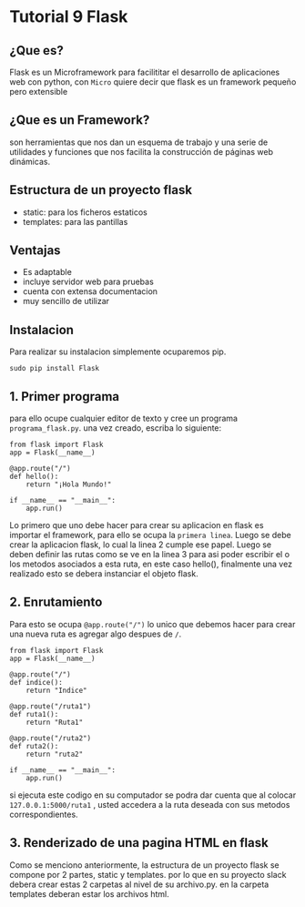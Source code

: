 # Tutorial 9 Flask

## ¿Que es?
Flask es un Microframework para facilititar el desarrollo de aplicaciones web con python, con `Micro` quiere decir que flask es un framework pequeño pero extensible 

## ¿Que es un Framework?

son herramientas que nos dan un esquema de trabajo y una serie de utilidades y funciones que nos facilita la construcción de páginas web dinámicas.

## Estructura de un proyecto flask
* static: para los ficheros estaticos
* templates: para las pantillas

## Ventajas
* Es adaptable
* incluye servidor web para pruebas
* cuenta con extensa documentacion
* muy sencillo de utilizar

## Instalacion
Para realizar su instalacion simplemente ocuparemos pip.
~~~
sudo pip install Flask
~~~

## 1. Primer programa
para ello ocupe cualquier editor de texto y cree un programa `programa_flask.py`. una vez creado, escriba lo siguiente:
~~~
from flask import Flask
app = Flask(__name__)

@app.route("/")
def hello():
    return "¡Hola Mundo!"

if __name__ == "__main__":
    app.run()
~~~
Lo primero que uno debe hacer para crear su aplicacion en flask es importar el framework, para ello se ocupa la `primera linea`. Luego se debe crear la aplicacion flask, lo cual la linea 2 cumple ese papel. Luego se deben definir las rutas como se ve en la linea 3 para asi poder escribir el o los metodos asociados a esta ruta, en este caso hello(), finalmente una vez realizado esto se debera instanciar el objeto flask.

## 2. Enrutamiento
Para esto se ocupa `@app.route("/")` lo unico que debemos hacer para crear una nueva ruta es agregar algo despues de `/`.
~~~
from flask import Flask
app = Flask(__name__)

@app.route("/")
def indice():
    return "Indice"
    
@app.route("/ruta1")
def ruta1():
    return "Ruta1"
    
@app.route("/ruta2")
def ruta2():
    return "ruta2"

if __name__ == "__main__":
    app.run()
~~~
si ejecuta este codigo en su computador se podra dar cuenta que al colocar `127.0.0.1:5000/ruta1` , usted accedera a la ruta deseada con sus metodos correspondientes.

## 3. Renderizado de una pagina HTML en flask
Como se menciono anteriormente, la estructura de un proyecto flask se compone por 2 partes, static y templates. por lo que en su proyecto slack debera crear estas 2 carpetas al nivel de su archivo.py. en la carpeta templates deberan estar los archivos html.   
